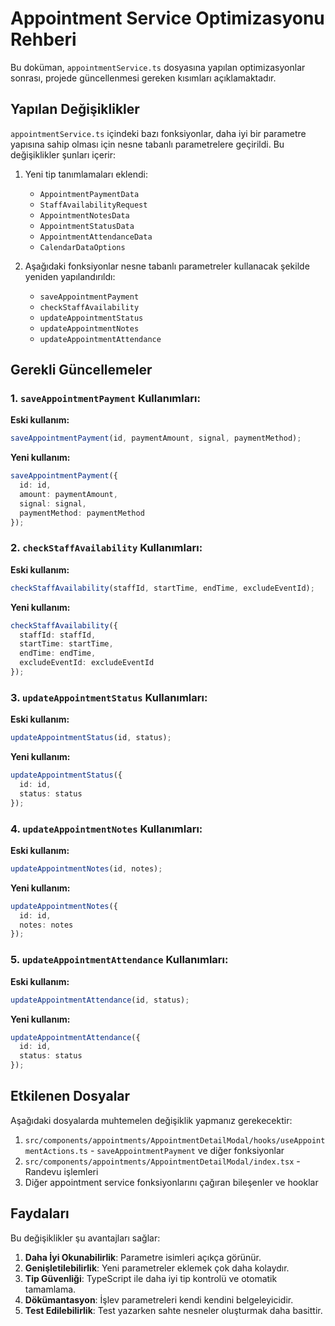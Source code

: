 # Appointment Service Optimizasyonu Rehberi

Bu doküman, `appointmentService.ts` dosyasına yapılan optimizasyonlar sonrası, projede güncellenmesi gereken kısımları açıklamaktadır.

## Yapılan Değişiklikler

`appointmentService.ts` içindeki bazı fonksiyonlar, daha iyi bir parametre yapısına sahip olması için nesne tabanlı parametrelere geçirildi. Bu değişiklikler şunları içerir:

1. Yeni tip tanımlamaları eklendi:
   - `AppointmentPaymentData`
   - `StaffAvailabilityRequest`
   - `AppointmentNotesData`
   - `AppointmentStatusData`
   - `AppointmentAttendanceData`
   - `CalendarDataOptions`

2. Aşağıdaki fonksiyonlar nesne tabanlı parametreler kullanacak şekilde yeniden yapılandırıldı:
   - `saveAppointmentPayment`
   - `checkStaffAvailability`
   - `updateAppointmentStatus`
   - `updateAppointmentNotes`
   - `updateAppointmentAttendance`

## Gerekli Güncellemeler

### 1. `saveAppointmentPayment` Kullanımları:

**Eski kullanım:**
```typescript
saveAppointmentPayment(id, paymentAmount, signal, paymentMethod);
```

**Yeni kullanım:**
```typescript
saveAppointmentPayment({
  id: id,
  amount: paymentAmount,
  signal: signal,
  paymentMethod: paymentMethod
});
```

### 2. `checkStaffAvailability` Kullanımları:

**Eski kullanım:**
```typescript
checkStaffAvailability(staffId, startTime, endTime, excludeEventId);
```

**Yeni kullanım:**
```typescript
checkStaffAvailability({
  staffId: staffId,
  startTime: startTime,
  endTime: endTime,
  excludeEventId: excludeEventId
});
```

### 3. `updateAppointmentStatus` Kullanımları:

**Eski kullanım:**
```typescript
updateAppointmentStatus(id, status);
```

**Yeni kullanım:**
```typescript
updateAppointmentStatus({
  id: id,
  status: status
});
```

### 4. `updateAppointmentNotes` Kullanımları:

**Eski kullanım:**
```typescript
updateAppointmentNotes(id, notes);
```

**Yeni kullanım:**
```typescript
updateAppointmentNotes({
  id: id,
  notes: notes
});
```

### 5. `updateAppointmentAttendance` Kullanımları:

**Eski kullanım:**
```typescript
updateAppointmentAttendance(id, status);
```

**Yeni kullanım:**
```typescript
updateAppointmentAttendance({
  id: id,
  status: status
});
```

## Etkilenen Dosyalar

Aşağıdaki dosyalarda muhtemelen değişiklik yapmanız gerekecektir:

1. `src/components/appointments/AppointmentDetailModal/hooks/useAppointmentActions.ts` - `saveAppointmentPayment` ve diğer fonksiyonlar
2. `src/components/appointments/AppointmentDetailModal/index.tsx` - Randevu işlemleri
3. Diğer appointment service fonksiyonlarını çağıran bileşenler ve hooklar

## Faydaları

Bu değişiklikler şu avantajları sağlar:

1. **Daha İyi Okunabilirlik**: Parametre isimleri açıkça görünür.
2. **Genişletilebilirlik**: Yeni parametreler eklemek çok daha kolaydır.
3. **Tip Güvenliği**: TypeScript ile daha iyi tip kontrolü ve otomatik tamamlama.
4. **Dökümantasyon**: İşlev parametreleri kendi kendini belgeleyicidir.
5. **Test Edilebilirlik**: Test yazarken sahte nesneler oluşturmak daha basittir.

